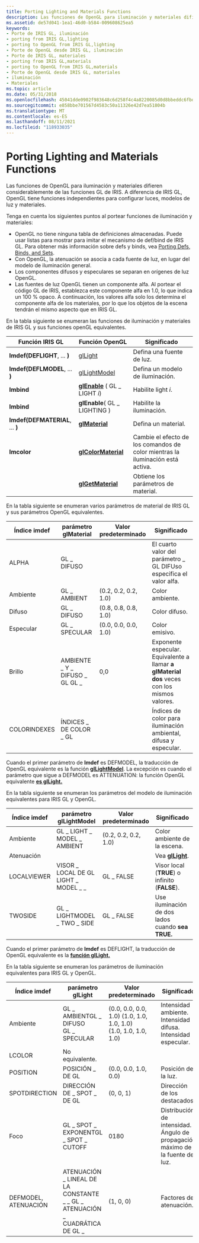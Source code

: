 ```yaml
---
title: Porting Lighting and Materials Functions
description: Las funciones de OpenGL para iluminación y materiales difieren considerablemente de las funciones GL de IRIS. A diferencia de IRIS GL, OpenGL tiene funciones independientes para configurar luces, modelos de luz y materiales.
ms.assetid: de57d041-1ea1-46d0-b584-009608625ea5
keywords:
- Porte de IRIS GL, iluminación
- porting from IRIS GL,lighting
- porting to OpenGL from IRIS GL,lighting
- Porte de OpenGL desde IRIS GL, iluminación
- Porte de IRIS GL, materiales
- porting from IRIS GL,materials
- porting to OpenGL from IRIS GL,materials
- Porte de OpenGL desde IRIS GL, materiales
- iluminación
- Materiales
ms.topic: article
ms.date: 05/31/2018
ms.openlocfilehash: 45041dde0902f983648c6d258f4c4a8220085d0d8bbeddc6fbdbc970033a50ec
ms.sourcegitcommit: e858bbe701567d4583c50a11326e42d7ea51804b
ms.translationtype: MT
ms.contentlocale: es-ES
ms.lasthandoff: 08/11/2021
ms.locfileid: "118933035"
---
```

# <a name="porting-lighting-and-materials-functions"></a>Porting Lighting and Materials Functions

Las funciones de OpenGL para iluminación y materiales difieren considerablemente de las funciones GL de IRIS. A diferencia de IRIS GL, OpenGL tiene funciones independientes para configurar luces, modelos de luz y materiales.

Tenga en cuenta los siguientes puntos al portear funciones de iluminación y materiales:

-   OpenGL no tiene ninguna tabla de definiciones almacenadas. Puede usar listas para mostrar para imitar el mecanismo de def/bind de IRIS GL. Para obtener más información sobre defs y binds, vea [Porting Defs, Binds, and Sets](porting-defs--binds--and-sets.md).
-   Con OpenGL, la atenuación se asocia a cada fuente de luz, en lugar del modelo de iluminación general.
-   Los componentes difusos y especulares se separan en orígenes de luz OpenGL.
-   Las fuentes de luz OpenGL tienen un componente alfa. Al portear el código GL de IRIS, establezca este componente alfa en 1.0, lo que indica un 100 % opaco. A continuación, los valores alfa solo los determina el componente alfa de los materiales, por lo que los objetos de la escena tendrán el mismo aspecto que en IRIS GL.

En la tabla siguiente se enumeran las funciones de iluminación y materiales de IRIS GL y sus funciones openGL equivalentes.



| Función IRIS GL                 | Función OpenGL                               | Significado                                                       |
|----------------------------------|-----------------------------------------------|---------------------------------------------------------------|
| **Imdef(DEFLIGHT**, ... **)**    | [glLight](gllight-functions.md)              | Defina una fuente de luz.                                        |
| **Imdef(DEFLMODEL**, ... **)**   | [glLightModel](gllightmodel-functions.md)    | Defina un modelo de iluminación.                                      |
| **Imbind**                       | [**glEnable**](glenable.md) ( GL \_ LIGHT *i*) | Habilite light *i*.                                             |
| **Imbind**                       | **glEnable**( GL \_ LIGHTING )                  | Habilite la iluminación.                                              |
| **Imdef(DEFMATERIAL**, ... **)** | [**glMaterial**](glmaterial-functions.md)    | Defina un material.                                            |
| **Imcolor**                      | [**glColorMaterial**](glcolormaterial.md)    | Cambie el efecto de los comandos de color mientras la iluminación está activa. |
|                                  | [**glGetMaterial**](glgetmaterial.md)        | Obtiene los parámetros de material.                                      |



 

En la tabla siguiente se enumeran varios parámetros de material de IRIS GL y sus parámetros OpenGL equivalentes.



| Índice imdef  | parámetro glMaterial                              | Valor predeterminado              | Significado                                                                                       |
|--------------|---------------------------------------------------|----------------------|-----------------------------------------------------------------------------------------------|
| ALPHA        | GL \_ DIFUSO                                       |                      | El cuarto valor del parámetro \_ GL DIFUso especifica el valor alfa.                      |
| Ambiente      | GL \_ AMBIENT                                       | (0.2, 0.2, 0.2, 1.0) | Color ambiente.                                                                                |
| Difuso      | GL \_ DIFUSO                                       | (0.8, 0.8, 0.8, 1.0) | Color difuso.                                                                                |
| Especular     | GL \_ SPECULAR                                      | (0.0, 0.0, 0.0, 1.0) | Color emisivo.                                                                               |
| Brillo    | AMBIENTE \_ Y \_ DIFUSO \_ GL GL \_<br/> | 0,0                  | Exponente especular. Equivalente a llamar **a glMaterial dos** veces con los mismos valores.<br/> |
| COLORINDEXES | ÍNDICES \_ DE COLOR \_ GL                                |                      | Índices de color para iluminación ambiental, difusa y especular.                                    |



 

Cuando el primer parámetro de **Imdef** es DEFMODEL, la traducción de OpenGL equivalente es la función [**glLightModel**](gllightmodel-functions.md). La excepción es cuando el parámetro que sigue a DEFMODEL es ATTENUATION: la función OpenGL equivalente [**es glLight.**](gllight-functions.md)

En la tabla siguiente se enumeran los parámetros del modelo de iluminación equivalentes para IRIS GL y OpenGL.



| Índice imdef | parámetro glLightModel          | Valor predeterminado              | Significado                                          |
|-------------|---------------------------------|----------------------|--------------------------------------------------|
| Ambiente     | GL \_ LIGHT \_ MODEL \_ AMBIENT       | (0.2, 0.2, 0.2, 1.0) | Color ambiente de la escena.                          |
| Atenuación |                                 |                      | Vea [**glLight**](gllight-functions.md).        |
| LOCALVIEWER | VISOR \_ LOCAL DE GL LIGHT \_ MODEL \_ \_ | GL \_ FALSE            | Visor local (**TRUE**) o infinito (**FALSE**). |
| TWOSIDE     | GL \_ LIGHTMODEL \_ TWO \_ SIDE       | GL \_ FALSE            | Use iluminación de dos lados cuando **sea TRUE.**            |



 

Cuando el primer parámetro de **Imdef** es DEFLIGHT, la traducción de OpenGL equivalente es la [**función glLight.**](gllight-functions.md)

En la tabla siguiente se enumeran los parámetros de iluminación equivalentes para IRIS GL y OpenGL.



| Índice imdef           | parámetro glLight                                                                                 | Valor predeterminado                                                                             | Significado                                                                        |
|-----------------------|---------------------------------------------------------------------------------------------------|-------------------------------------------------------------------------------------|--------------------------------------------------------------------------------|
| Ambiente               | GL \_ AMBIENTGL \_ DIFUSO<br/> GL \_ SPECULAR<br/>                                         | (0.0, 0.0, 0.0, 1.0) (1.0, 1.0, 1.0, 1.0)<br/> (1.0, 1.0, 1.0, 1.0)<br/> | Intensidad ambiente. Intensidad difusa.<br/> Intensidad especular.<br/> |
| LCOLOR                | No equivalente.                                                                                    |                                                                                     |                                                                                |
| POSITION              | POSICIÓN \_ DE GL                                                                                      | (0.0, 0.0, 1.0, 0.0)                                                                | Posición de la luz.                                                             |
| SPOTDIRECTION         | DIRECCIÓN DE \_ SPOT \_ DE GL                                                                               | (0, 0, 1)                                                                           | Dirección de los destacados.                                                        |
| Foco             | GL \_ SPOT \_ EXPONENTGL \_ SPOT \_ CUTOFF<br/>                                                     | 0180<br/>                                                                     | Distribución de intensidad. Ángulo de propagación máximo de la fuente de luz.<br/>        |
| DEFMODEL, ATENUACIÓN | ATENUACIÓN \_ LINEAL DE LA CONSTANTE \_ \_ GL \_<br/> ATENUACIÓN \_ CUADRÁTICA DE GL \_<br/> | (1, 0, 0)                                                                           | Factores de atenuación.                                                           |



 

 

 






